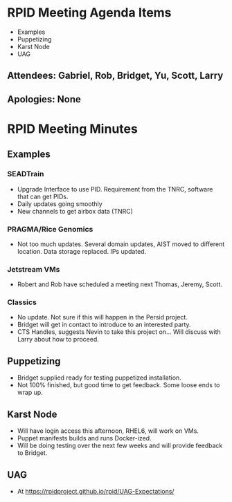 # RPID Meeting Agenda Items

   * Examples
   * Puppetizing
   * Karst Node
   * UAG
   
## Attendees: Gabriel, Rob, Bridget, Yu, Scott, Larry
## Apologies: None
   
# RPID Meeting Minutes

## Examples

### SEADTrain
   * Upgrade Interface to use PID. Requirement from the TNRC, software that can get PIDs. 
   * Daily updates going smoothly
   * New channels to get airbox data (TNRC)
   
### PRAGMA/Rice Genomics
   * Not too much updates. Several domain updates, AIST moved to different location. Data storage replaced. IPs updated. 

### Jetstream VMs
   * Robert and Rob have scheduled a meeting next Thomas, Jeremy, Scott. 

### Classics
   * No update. Not sure if this will happen in the Persid project. 
   * Bridget will get in contact to introduce to an interested party. 
   * CTS Handles, suggests Nevin to take this project on... Will discuss with Larry about how to proceed.

## Puppetizing
   * Bridget supplied ready for testing puppetized installation.
   * Not 100% finished, but good time to get feedback. Some loose ends to wrap up. 

## Karst Node
   * Will have login access this afternoon, RHEL6, will work on VMs.
   * Puppet manifests builds and runs Docker-ized. 
   * Will be doing testing over the next few weeks and will provide feedback to Bridget. 

## UAG
   * At https://rpidproject.github.io/rpid/UAG-Expectations/

